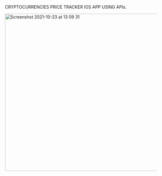 CRYPTOCURRENCIES PRICE TRACKER IOS APP USING APIs.


<img width="520" alt="Screenshot 2021-10-23 at 13 09 31" src="https://user-images.githubusercontent.com/6089882/138553663-0023184a-e700-4a70-83be-347c8cd4566b.png">



